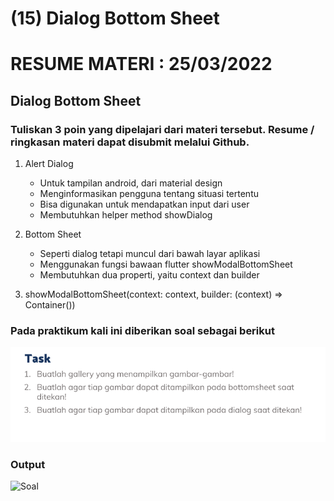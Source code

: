 # (15) Dialog Bottom Sheet

# RESUME MATERI : 25/03/2022

## Dialog Bottom Sheet

### Tuliskan 3 poin yang dipelajari dari materi tersebut. Resume / ringkasan materi dapat disubmit melalui Github.

1. Alert Dialog
   - Untuk tampilan android, dari material design
   - Menginformasikan pengguna tentang situasi tertentu
   - Bisa digunakan untuk mendapatkan input dari user
   - Membutuhkan helper method showDialog

2. Bottom Sheet
   - Seperti dialog tetapi muncul dari bawah layar aplikasi
   - Menggunakan fungsi bawaan flutter showModalBottomSheet
   - Membutuhkan dua properti, yaitu context dan builder

3. showModalBottomSheet(context: context, builder: (context) => Container())
    

### Pada praktikum kali ini diberikan soal sebagai berikut

![Soal](/15_Dialog%20Bottom%20Sheet/screenshots/soal.png)


### Output
![Soal](/15_Dialog%20Bottom%20Sheet/screenshots/DemoApp.gif)



